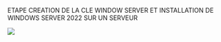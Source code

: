 ETAPE CREATION DE LA CLE WINDOW SERVER ET INSTALLATION DE WINDOWS SERVER 2022 SUR UN SERVEUR

<img src="images/documentaion.jpg.jpg" width='' height=''>
